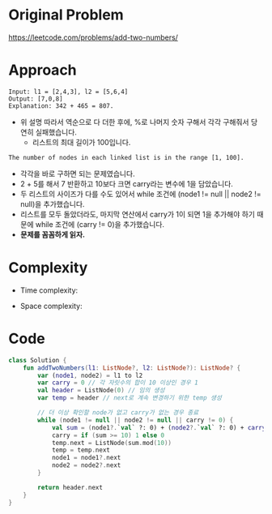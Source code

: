 # Original Problem

https://leetcode.com/problems/add-two-numbers/

# Approach

```
Input: l1 = [2,4,3], l2 = [5,6,4]
Output: [7,0,8]
Explanation: 342 + 465 = 807.
```

- 위 설명 따라서 역순으로 다 더한 후에, %로 나머지 숫자 구해서 각각 구해줘서 당연히 실패했습니다.
  - 리스트의 최대 길이가 100입니다.

```
The number of nodes in each linked list is in the range [1, 100].
```

- 각각을 바로 구하면 되는 문제였습니다.
- 2 + 5를 해서 7 반환하고 10보다 크면 carry라는 변수에 1을 담았습니다.
- 두 리스트의 사이즈가 다를 수도 있어서 while 조건에 (node1 != null || node2 != null)을 추가했습니다.
- 리스트를 모두 돌았더라도, 마지막 연산에서 carry가 1이 되면 1을 추가해야 하기 때문에 while 조건에 (carry != 0)을 추가했습니다.
- **문제를 꼼꼼하게 읽자.**

# Complexity

- Time complexity:

- Space complexity:

# Code

```kotlin
class Solution {
    fun addTwoNumbers(l1: ListNode?, l2: ListNode?): ListNode? {
        var (node1, node2) = l1 to l2
        var carry = 0 // 각 자릿수의 합이 10 이상인 경우 1
        val header = ListNode(0) // 임의 생성
        var temp = header // next로 계속 변경하기 위한 temp 생성

        // 더 이상 확인할 node가 없고 carry가 없는 경우 종료
        while (node1 != null || node2 != null || carry != 0) {
            val sum = (node1?.`val` ?: 0) + (node2?.`val` ?: 0) + carry
            carry = if (sum >= 10) 1 else 0
            temp.next = ListNode(sum.mod(10))
            temp = temp.next
            node1 = node1?.next
            node2 = node2?.next
        }

        return header.next
    }
}
```


